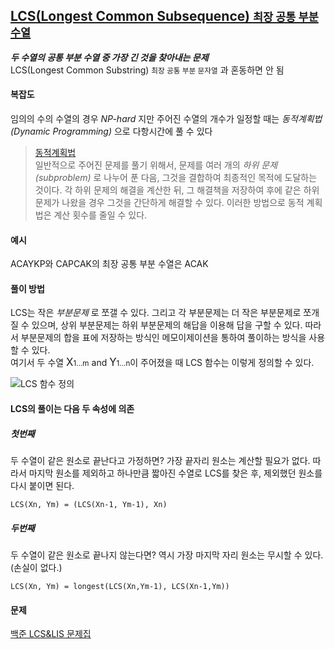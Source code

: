[LCS(Longest Common Subsequence) <small>최장 공통 부분 수열</small>][1]
--
***두 수열의 공통 부분 수열 중 가장 긴 것을 찾아내는 문제***  
LCS(Longest Common Substring) <small>최장 공통 부분 문자열</small> 과 혼동하면 안 됨

#### 복잡도
임의의 수의 수열의 경우 *NP-hard* 지만 주어진 수열의 개수가 일정할 때는 *동적계획법(Dynamic Programming)* 으로 다항시간에 풀 수 있다

> [동적계획법][2]  
일반적으로 주어진 문제를 풀기 위해서, 문제를 여러 개의 *하위 문제(subproblem)* 로 나누어 푼 다음, 그것을 결합하여 최종적인 목적에 도달하는 것이다. 각 하위 문제의 해결을 계산한 뒤, 그 해결책을 저장하여 후에 같은 하위 문제가 나왔을 경우 그것을 간단하게 해결할 수 있다. 이러한 방법으로 동적 계획법은 계산 횟수를 줄일 수 있다.

#### 예시
ACAYKP와 CAPCAK의 최장 공통 부분 수열은 ACAK  

#### 풀이 방법
LCS는 작은 *부분문제* 로 쪼갤 수 있다. 그리고 각 부분문제는 더 작은 부분문제로 쪼개질 수 있으며, 상위 부분문제는 하위 부분문제의 해답을 이용해 답을 구할 수 있다. 따라서 부분문제의 합을 표에 저장하는 방식인 메모이제이션을 통하여 풀이하는 방식을 사용할 수 있다.  
여기서 두 수열 <big>X</big><small>1...m</small> and <big>Y</big><small>1...n</small>이 주어졌을 때 LCS 함수는 이렇게 정의할 수 있다.  

![LCS 함수 정의](https://upload.wikimedia.org/math/5/d/d/5dd8f6ef68fff159354e8ae98b40de7f.png)

#### LCS의 풀이는 다음 두 속성에 의존
##### 첫번째
두 수열이 같은 원소로 끝난다고 가정하면? 가장 끝자리 원소는 계산할 필요가 없다. 따라서 마지막 원소를 제외하고 하나만큼 짧아진 수열로 LCS를 찾은 후, 제외했던 원소를 다시 붙이면 된다.  
```
LCS(Xn, Ym) = (LCS(Xn-1, Ym-1), Xn)
```

##### 두번째
두 수열이 같은 원소로 끝나지 않는다면? 역시 가장 마지막 자리 원소는 무시할 수 있다.(손실이 없다.)
```
LCS(Xn, Ym) = longest(LCS(Xn,Ym-1), LCS(Xn-1,Ym))
```


#### 문제
[백준 LCS&LIS 문제집](https://www.acmicpc.net/workbook/view/231)

[1]: https://ko.wikipedia.org/wiki/%EC%B5%9C%EC%9E%A5_%EA%B3%B5%ED%86%B5_%EB%B6%80%EB%B6%84_%EC%88%98%EC%97%B4
[2]: https://ko.wikipedia.org/wiki/%EB%8F%99%EC%A0%81_%EA%B3%84%ED%9A%8D%EB%B2%95

